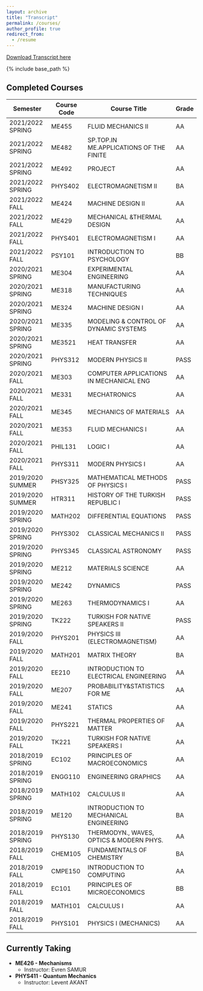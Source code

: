```yaml
---
layout: archive
title: "Transcript"
permalink: /courses/
author_profile: true
redirect_from:
  - /resume
---
```

[Download Transcript here](http://YigitElma.github.io/files/Transcript.pdf)

{% include base_path %}

## Completed Courses

| Semester         | Course Code | Course Title               | Grade |
| --------------   | ----------- | ------------------------  | ----- |
| 2021/2022 SPRING   |  ME455    |  FLUID MECHANICS II            |  AA    |
| 2021/2022 SPRING   |  ME482    |  SP.TOP.IN ME.APPLICATIONS OF THE FINITE   |   AA    |
| 2021/2022 SPRING   |  ME492    |  PROJECT                       | AA    |
| 2021/2022 SPRING   |  PHYS402  |  ELECTROMAGNETISM II           | BA    |
| 2021/2022 FALL   |  ME424      |  MACHINE DESIGN II             | AA    |
| 2021/2022 FALL   |  ME429      |  MECHANICAL &THERMAL DESIGN    | AA    |
| 2021/2022 FALL   |  PHYS401    |  ELECTROMAGNETISM I            | AA    |
| 2021/2022 FALL   |  PSY101     |  INTRODUCTION TO PSYCHOLOGY    | BB    |
| 2020/2021 SPRING   |  ME304    |  EXPERIMENTAL ENGINEERING      | AA    |
| 2020/2021 SPRING   |  ME318    |  MANUFACTURING TECHNIQUES      | AA    |
| 2020/2021 SPRING   |  ME324    |  MACHINE DESIGN I              | AA    |
| 2020/2021 SPRING   |  ME335    |  MODELING & CONTROL OF DYNAMIC SYSTEMS | AA    |
| 2020/2021 SPRING   |  ME3521   |  HEAT TRANSFER                         | AA    |
| 2020/2021 SPRING   |  PHYS312  |  MODERN PHYSICS II               | PASS  |
| 2020/2021 FALL   |  ME303    |  COMPUTER APPLICATIONS IN MECHANICAL ENG   | AA    |
| 2020/2021 FALL   |  ME331    |  MECHATRONICS                      | AA    |
| 2020/2021 FALL   |  ME345    |  MECHANICS OF MATERIALS            | AA    |
| 2020/2021 FALL   |  ME353    |  FLUID MECHANICS I                 | AA    |
| 2020/2021 FALL   |  PHIL131      |  LOGIC I                         | AA    |
| 2020/2021 FALL   |  PHYS311      |  MODERN PHYSICS I                | AA    |
| 2019/2020 SUMMER   | PHSY325     | MATHEMATICAL METHODS OF PHYSICS I    | PASS    |
| 2019/2020 SUMMER   | HTR311      | HISTORY OF THE TURKISH REPUBLIC I    | PASS    |
| 2019/2020 SPRING   | MATH202     | DIFFERENTIAL EQUATIONS               | PASS    |
| 2019/2020 SPRING   | PHYS302     | CLASSICAL MECHANICS II               | PASS    |
| 2019/2020 SPRING   | PHYS345     | CLASSICAL ASTRONOMY                  | PASS    |
| 2019/2020 SPRING   | ME212       | MATERIALS SCIENCE                    | AA      |
| 2019/2020 SPRING   | ME242       | DYNAMICS                             | PASS    |
| 2019/2020 SPRING   | ME263       | THERMODYNAMICS I                     | AA      |
| 2019/2020 SPRING   | TK222       | TURKISH FOR NATIVE SPEAKERS II       | PASS    |
| 2019/2020 FALL     | PHYS201     | PHYSICS III (ELECTROMAGNETISM)           | AA    |
| 2019/2020 FALL     | MATH201     | MATRIX THEORY           | BA    |
| 2019/2020 FALL     | EE210       | INTRODUCTION TO ELECTRICAL ENGINEERING | AA    |
| 2019/2020 FALL     | ME207       | PROBABILITY&STATISTICS FOR ME    | AA    |
| 2019/2020 FALL     | ME241       | STATICS                         | AA    |
| 2019/2020 FALL     | PHYS221     | THERMAL PROPERTIES OF MATTER    | AA    |
| 2019/2020 FALL     | TK221       | TURKISH FOR NATIVE SPEAKERS I   | AA    |
| 2018/2019 SPRING   | EC102       | PRINCIPLES OF MACROECONOMICS |  AA    |
| 2018/2019 SPRING   | ENGG110     | ENGINEERING GRAPHICS         |  AA    |
| 2018/2019 SPRING   | MATH102     | CALCULUS II                  |  AA    |
| 2018/2019 SPRING   | ME120       | INTRODUCTION TO MECHANICAL ENGINEERING | BA    |
| 2018/2019 SPRING   | PHYS130     | THERMODYN., WAVES, OPTICS & MODERN PHYS. |  AA    |
| 2018/2019 FALL     | CHEM105     | FUNDAMENTALS OF CHEMISTRY    |   BA    |
| 2018/2019 FALL     | CMPE150     | INTRODUCTION TO COMPUTING    |   AA    |
| 2018/2019 FALL     | EC101       | PRINCIPLES OF MICROECONOMICS |   BB    |
| 2018/2019 FALL     | MATH101     | CALCULUS I                   |   AA    |
| 2018/2019 FALL     | PHYS101     | PHYSICS I (MECHANICS)                    |   AA    |


## Currently Taking

  * **ME426   - Mechanisms**
    * Instructor: Evren SAMUR
  * **PHYS411 - Quantum Mechanics**
    * Instructor: Levent AKANT
